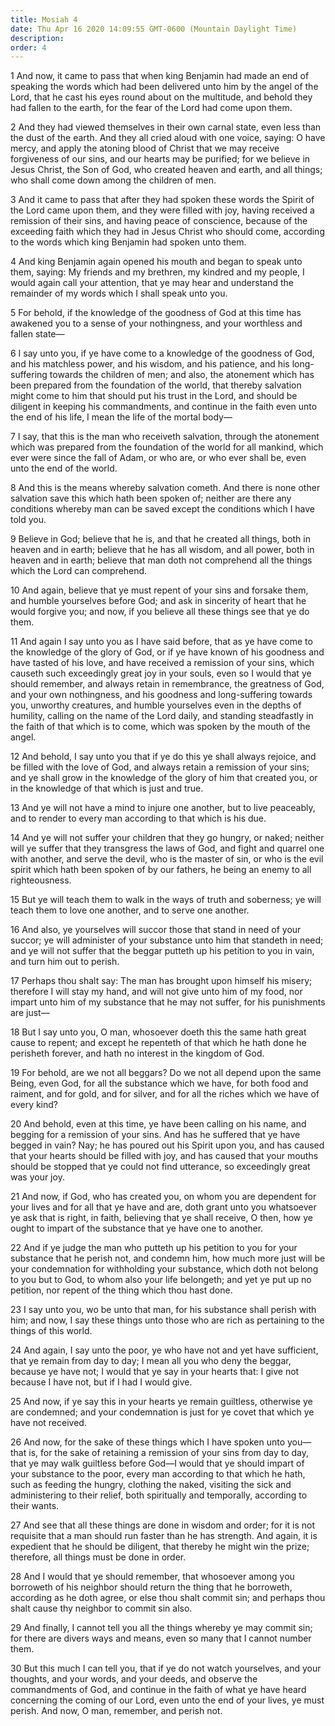 ```yaml
---
title: Mosiah 4
date: Thu Apr 16 2020 14:09:55 GMT-0600 (Mountain Daylight Time)
description: 
order: 4
---
```


<p>
  1 And now, it came to pass that when king Benjamin had made an end of speaking
  the words which had been delivered unto him by the angel of the Lord, that he
  cast his eyes round about on the multitude, and behold they had fallen to the
  earth, for the fear of the Lord had come upon them.
</p>
<p>
  2 And they had viewed themselves in their own carnal state, even less than the
  dust of the earth. And they all cried aloud with one voice, saying: O have
  mercy, and apply the atoning blood of Christ that we may receive forgiveness
  of our sins, and our hearts may be purified; for we believe in Jesus Christ,
  the Son of God, who created heaven and earth, and all things; who shall come
  down among the children of men.
</p>
<p>
  3 And it came to pass that after they had spoken these words the Spirit of the
  Lord came upon them, and they were filled with joy, having received a
  remission of their sins, and having peace of conscience, because of the
  exceeding faith which they had in Jesus Christ who should come, according to
  the words which king Benjamin had spoken unto them.
</p>
<p>
  4 And king Benjamin again opened his mouth and began to speak unto them,
  saying: My friends and my brethren, my kindred and my people, I would again
  call your attention, that ye may hear and understand the remainder of my words
  which I shall speak unto you.
</p>
<p>
  5 For behold, if the knowledge of the goodness of God at this time has
  awakened you to a sense of your nothingness, and your worthless and fallen
  state&#x2014;
</p>
<p>
  6 I say unto you, if ye have come to a knowledge of the goodness of God, and
  his matchless power, and his wisdom, and his patience, and his long-suffering
  towards the children of men; and also, the atonement which has been prepared
  from the foundation of the world, that thereby salvation might come to him
  that should put his trust in the Lord, and should be diligent in keeping his
  commandments, and continue in the faith even unto the end of his life, I mean
  the life of the mortal body&#x2014;
</p>
<p>
  7 I say, that this is the man who receiveth salvation, through the atonement
  which was prepared from the foundation of the world for all mankind, which
  ever were since the fall of Adam, or who are, or who ever shall be, even unto
  the end of the world.
</p>
<p>
  8 And this is the means whereby salvation cometh. And there is none other
  salvation save this which hath been spoken of; neither are there any
  conditions whereby man can be saved except the conditions which I have told
  you.
</p>
<p>
  9 Believe in God; believe that he is, and that he created all things, both in
  heaven and in earth; believe that he has all wisdom, and all power, both in
  heaven and in earth; believe that man doth not comprehend all the things which
  the Lord can comprehend.
</p>
<p>
  10 And again, believe that ye must repent of your sins and forsake them, and
  humble yourselves before God; and ask in sincerity of heart that he would
  forgive you; and now, if you believe all these things see that ye do them.
</p>
<p>
  11 And again I say unto you as I have said before, that as ye have come to the
  knowledge of the glory of God, or if ye have known of his goodness and have
  tasted of his love, and have received a remission of your sins, which causeth
  such exceedingly great joy in your souls, even so I would that ye should
  remember, and always retain in remembrance, the greatness of God, and your own
  nothingness, and his goodness and long-suffering towards you, unworthy
  creatures, and humble yourselves even in the depths of humility, calling on
  the name of the Lord daily, and standing steadfastly in the faith of that
  which is to come, which was spoken by the mouth of the angel.
</p>
<p>
  12 And behold, I say unto you that if ye do this ye shall always rejoice, and
  be filled with the love of God, and always retain a remission of your sins;
  and ye shall grow in the knowledge of the glory of him that created you, or in
  the knowledge of that which is just and true.
</p>
<p>
  13 And ye will not have a mind to injure one another, but to live peaceably,
  and to render to every man according to that which is his due.
</p>
<p>
  14 And ye will not suffer your children that they go hungry, or naked; neither
  will ye suffer that they transgress the laws of God, and fight and quarrel one
  with another, and serve the devil, who is the master of sin, or who is the
  evil spirit which hath been spoken of by our fathers, he being an enemy to all
  righteousness.
</p>
<p>
  15 But ye will teach them to walk in the ways of truth and soberness; ye will
  teach them to love one another, and to serve one another.
</p>
<p>
  16 And also, ye yourselves will succor those that stand in need of your
  succor; ye will administer of your substance unto him that standeth in need;
  and ye will not suffer that the beggar putteth up his petition to you in vain,
  and turn him out to perish.
</p>
<p>
  17 Perhaps thou shalt say: The man has brought upon himself his misery;
  therefore I will stay my hand, and will not give unto him of my food, nor
  impart unto him of my substance that he may not suffer, for his punishments
  are just&#x2014;
</p>
<p>
  18 But I say unto you, O man, whosoever doeth this the same hath great cause
  to repent; and except he repenteth of that which he hath done he perisheth
  forever, and hath no interest in the kingdom of God.
</p>
<p>
  19 For behold, are we not all beggars? Do we not all depend upon the same
  Being, even God, for all the substance which we have, for both food and
  raiment, and for gold, and for silver, and for all the riches which we have of
  every kind?
</p>
<p>
  20 And behold, even at this time, ye have been calling on his name, and
  begging for a remission of your sins. And has he suffered that ye have begged
  in vain? Nay; he has poured out his Spirit upon you, and has caused that your
  hearts should be filled with joy, and has caused that your mouths should be
  stopped that ye could not find utterance, so exceedingly great was your joy.
</p>
<p>
  21 And now, if God, who has created you, on whom you are dependent for your
  lives and for all that ye have and are, doth grant unto you whatsoever ye ask
  that is right, in faith, believing that ye shall receive, O then, how ye ought
  to impart of the substance that ye have one to another.
</p>
<p>
  22 And if ye judge the man who putteth up his petition to you for your
  substance that he perish not, and condemn him, how much more just will be your
  condemnation for withholding your substance, which doth not belong to you but
  to God, to whom also your life belongeth; and yet ye put up no petition, nor
  repent of the thing which thou hast done.
</p>
<p>
  23 I say unto you, wo be unto that man, for his substance shall perish with
  him; and now, I say these things unto those who are rich as pertaining to the
  things of this world.
</p>
<p>
  24 And again, I say unto the poor, ye who have not and yet have sufficient,
  that ye remain from day to day; I mean all you who deny the beggar, because ye
  have not; I would that ye say in your hearts that: I give not because I have
  not, but if I had I would give.
</p>
<p>
  25 And now, if ye say this in your hearts ye remain guiltless, otherwise ye
  are condemned; and your condemnation is just for ye covet that which ye have
  not received.
</p>
<p>
  26 And now, for the sake of these things which I have spoken unto
  you&#x2014;that is, for the sake of retaining a remission of your sins from
  day to day, that ye may walk guiltless before God&#x2014;I would that ye
  should impart of your substance to the poor, every man according to that which
  he hath, such as feeding the hungry, clothing the naked, visiting the sick and
  administering to their relief, both spiritually and temporally, according to
  their wants.
</p>
<p>
  27 And see that all these things are done in wisdom and order; for it is not
  requisite that a man should run faster than he has strength. And again, it is
  expedient that he should be diligent, that thereby he might win the prize;
  therefore, all things must be done in order.
</p>
<p>
  28 And I would that ye should remember, that whosoever among you borroweth of
  his neighbor should return the thing that he borroweth, according as he doth
  agree, or else thou shalt commit sin; and perhaps thou shalt cause thy
  neighbor to commit sin also.
</p>
<p>
  29 And finally, I cannot tell you all the things whereby ye may commit sin;
  for there are divers ways and means, even so many that I cannot number them.
</p>
<p>
  30 But this much I can tell you, that if ye do not watch yourselves, and your
  thoughts, and your words, and your deeds, and observe the commandments of God,
  and continue in the faith of what ye have heard concerning the coming of our
  Lord, even unto the end of your lives, ye must perish. And now, O man,
  remember, and perish not.
</p>
